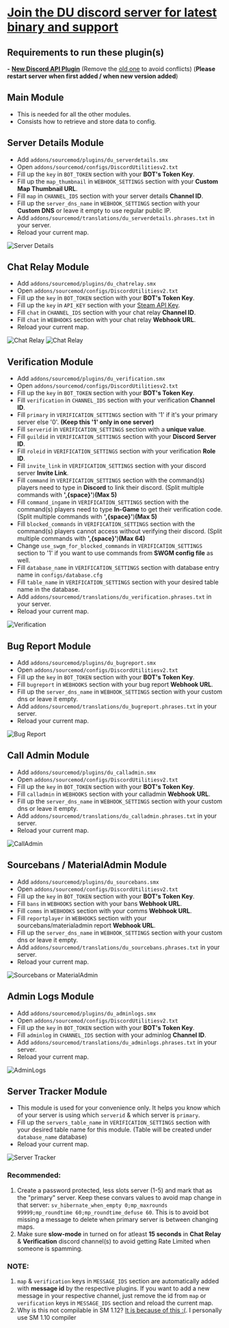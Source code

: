 # [Join the DU discord server for latest binary and support](https://discord.gg/WCNjEDPD2v)

## Requirements to run these plugin(s)
**-** [**New Discord API Plugin**](https://github.com/Cruze03/discord-api/blob/main/discord_api.smx) (Remove the [old one](https://github.com/Cruze03/sourcemod-discord/blob/master/discord_api.smx) to avoid conflicts) (**Please restart server when first added / when new version added**)

## Main Module
- This is needed for all the other modules.
- Consists how to retrieve and store data to config.

## Server Details Module
- Add `addons/sourcemod/plugins/du_serverdetails.smx`
- Open `addons/sourcemod/configs/DiscordUtilitiesv2.txt`
- Fill up the `key` in `BOT_TOKEN` section with your **BOT's Token Key**.
- Fill up the `map_thumbnail` in `WEBHOOK_SETTINGS` section with your **Custom Map Thumbnail URL**.
- Fill `map` in `CHANNEL_IDS` section with your server details **Channel ID**.
- Fill up the `server_dns_name` in `WEBHOOK_SETTINGS` section with your **Custom DNS** or leave it empty to use regular public IP.
- Add `addons/sourcemod/translations/du_serverdetails.phrases.txt` in your server.
- Reload your current map.

![Server Details](https://cdn.discordapp.com/attachments/756189500828549271/1051479840194314322/ServerDetails.png)

## Chat Relay Module
- Add `addons/sourcemod/plugins/du_chatrelay.smx`
- Open `addons/sourcemod/configs/DiscordUtilitiesv2.txt`
- Fill up the `key` in `BOT_TOKEN` section with your **BOT's Token Key**.
- Fill up the `key` in `API_KEY` section with your [Steam API Key](https://steamcommunity.com/dev/apikey).
- Fill `chat` in `CHANNEL_IDS` section with your chat relay **Channel ID**.
- Fill `chat` in `WEBHOOKS` section with your chat relay **Webhook URL**.
- Reload your current map.

![Chat Relay](https://cdn.discordapp.com/attachments/756189500828549271/1010851311358586931/chat_relay1.png)
![Chat Relay](https://cdn.discordapp.com/attachments/756189500828549271/1010851312038072400/chat_relay2.png)

## Verification Module
- Add `addons/sourcemod/plugins/du_verification.smx`
- Open `addons/sourcemod/configs/DiscordUtilitiesv2.txt`
- Fill up the `key` in `BOT_TOKEN` section with your **BOT's Token Key**.
- Fill `verification` in `CHANNEL_IDS` section with your verification **Channel ID**.
- Fill `primary` in `VERIFICATION_SETTINGS` section with '1' if it's your primary server else '0'. **(Keep this '1' only in one server)**
- Fill `serverid` in `VERIFICATION_SETTINGS` section with a **unique value**.
- Fill `guildid` in `VERIFICATION_SETTINGS` section with your **Discord Server ID**.
- Fill `roleid` in `VERIFICATION_SETTINGS` section with your verification **Role ID**.
- Fill `invite_link` in `VERIFICATION_SETTINGS` section with your discord server **Invite Link**.
- Fill `command` in `VERIFICATION_SETTINGS` section with the command(s) players need to type in **Discord** to link their discord. (Split multiple commands with **',{space}'**)**(Max 5)**
- Fill `command_ingame` in `VERIFICATION_SETTINGS` section with the command(s) players need to type **In-Game** to get their verification code. (Split multiple commands with **',{space}'**)**(Max 5)**
- Fill `blocked_commands` in `VERIFICATION_SETTINGS` section with the command(s) players cannot access without verifying their discord. (Split multiple commands with **',{space}'**)**(Max 64)**
- Change `use_swgm_for_blocked_commands` in `VERIFICATION_SETTINGS` section to '1' if you want to use  commands from **SWGM config file** as well.
- Fill `database_name` in `VERIFICATION_SETTINGS` section with database entry name in `configs/database.cfg`
- Fill `table_name` in `VERIFICATION_SETTINGS` section with your desired table name in the database.
- Add `addons/sourcemod/translations/du_verification.phrases.txt` in your server.
- Reload your current map.

![Verification](https://cdn.discordapp.com/attachments/756189500828549271/1010850115101147156/verification.png)

## Bug Report Module
- Add `addons/sourcemod/plugins/du_bugreport.smx`
- Open `addons/sourcemod/configs/DiscordUtilitiesv2.txt`
- Fill up the `key` in `BOT_TOKEN` section with your **BOT's Token Key**.
- Fill `bugreport` in `WEBHOOKS` section with your bug report **Webhook URL**.
- Fill up the `server_dns_name` in `WEBHOOK_SETTINGS` section with your custom dns or leave it empty.
- Add `addons/sourcemod/translations/du_bugreport.phrases.txt` in your server.
- Reload your current map.

![Bug Report](https://cdn.discordapp.com/attachments/756189500828549271/1051478038409383977/Bugreport.png)

## Call Admin Module
- Add `addons/sourcemod/plugins/du_calladmin.smx`
- Open `addons/sourcemod/configs/DiscordUtilitiesv2.txt`
- Fill up the `key` in `BOT_TOKEN` section with your **BOT's Token Key**.
- Fill `calladmin` in `WEBHOOKS` section with your calladmin **Webhook URL**.
- Fill up the `server_dns_name` in `WEBHOOK_SETTINGS` section with your custom dns or leave it empty.
- Add `addons/sourcemod/translations/du_calladmin.phrases.txt` in your server.
- Reload your current map.

![CallAdmin](https://cdn.discordapp.com/attachments/756189500828549271/1051478038119981127/Calladmin.png)

## Sourcebans / MaterialAdmin Module
- Add `addons/sourcemod/plugins/du_sourcebans.smx`
- Open `addons/sourcemod/configs/DiscordUtilitiesv2.txt`
- Fill up the `key` in `BOT_TOKEN` section with your **BOT's Token Key**.
- Fill `bans` in `WEBHOOKS` section with your bans **Webhook URL**.
- Fill `comms` in `WEBHOOKS` section with your comms **Webhook URL**.
- Fill `reportplayer` in `WEBHOOKS` section with your sourcebans/materialadmin report **Webhook URL**.
- Fill up the `server_dns_name` in `WEBHOOK_SETTINGS` section with your custom dns or leave it empty.
- Add `addons/sourcemod/translations/du_sourcebans.phrases.txt` in your server.
- Reload your current map.

![Sourcebans or MaterialAdmin](https://cdn.discordapp.com/attachments/756189500828549271/1051478037734113320/Sourcebans.png)

## Admin Logs Module
- Add `addons/sourcemod/plugins/du_adminlogs.smx`
- Open `addons/sourcemod/configs/DiscordUtilitiesv2.txt`
- Fill up the `key` in `BOT_TOKEN` section with your **BOT's Token Key**.
- Fill `adminlog` in `CHANNEL_IDS` section with your adminlog **Channel ID**.
- Add `addons/sourcemod/translations/du_adminlogs.phrases.txt` in your server.
- Reload your current map.

![AdminLogs](https://cdn.discordapp.com/attachments/756189500828549271/1064497650428301343/image.png)

## Server Tracker Module
- This module is used for your convenience only. It helps you know which of your server is using which `serverid` & which server is `primary`.
- Fill up the `servers_table_name` in `VERIFICATION_SETTINGS` section with your desired table name for this module. (Table will be created under `database_name` database)
- Reload your current map.

![Server Tracker](https://cdn.discordapp.com/attachments/756189500828549271/1051483671657455677/ServerTracker.png)

### Recommended:
1) Create a password protected, less slots server (1-5) and mark that as the "primary" server. Keep these convars values to avoid map change in that server: `sv_hibernate_when_empty 0;mp_maxrounds 99999;mp_roundtime 60;mp_roundtime_defuse 60`. This is to avoid bot missing a message to delete when primary server is between changing maps.
2) Make sure **slow-mode** in turned on for atleast **15 seconds** in **Chat Relay** & **Verification** discord channel(s) to avoid getting Rate Limited when someone is spamming.

### NOTE:
1) `map` & `verification` keys in `MESSAGE_IDS` section are automatically added with **message id** by the respective plugins. If you want to add a new message in your respective channel, just remove the id from `map` or `verification` keys in `MESSAGE_IDS` section and reload the current map.
2) Why is this not compilable in SM 1.12? [It is because of this :(](https://github.com/alliedmodders/sourcepawn/issues/671). I personally use SM 1.10 compiler
